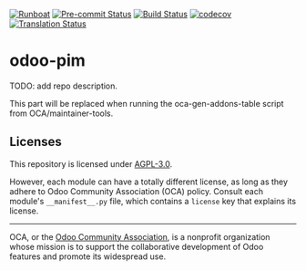 
[![Runboat](https://img.shields.io/badge/runboat-Try%20me-875A7B.png)](https://runboat.odoo-community.org/builds?repo=OCA/odoo-pim&target_branch=15.0)
[![Pre-commit Status](https://github.com/OCA/odoo-pim/actions/workflows/pre-commit.yml/badge.svg?branch=15.0)](https://github.com/OCA/odoo-pim/actions/workflows/pre-commit.yml?query=branch%3A15.0)
[![Build Status](https://github.com/OCA/odoo-pim/actions/workflows/test.yml/badge.svg?branch=15.0)](https://github.com/OCA/odoo-pim/actions/workflows/test.yml?query=branch%3A15.0)
[![codecov](https://codecov.io/gh/OCA/odoo-pim/branch/15.0/graph/badge.svg)](https://codecov.io/gh/OCA/odoo-pim)
[![Translation Status](https://translation.odoo-community.org/widgets/odoo-pim-15-0/-/svg-badge.svg)](https://translation.odoo-community.org/engage/odoo-pim-15-0/?utm_source=widget)

<!-- /!\ do not modify above this line -->

# odoo-pim

TODO: add repo description.

<!-- /!\ do not modify below this line -->

<!-- prettier-ignore-start -->

[//]: # (addons)

This part will be replaced when running the oca-gen-addons-table script from OCA/maintainer-tools.

[//]: # (end addons)

<!-- prettier-ignore-end -->

## Licenses

This repository is licensed under [AGPL-3.0](LICENSE).

However, each module can have a totally different license, as long as they adhere to Odoo Community Association (OCA)
policy. Consult each module's `__manifest__.py` file, which contains a `license` key
that explains its license.

----
OCA, or the [Odoo Community Association](http://odoo-community.org/), is a nonprofit
organization whose mission is to support the collaborative development of Odoo features
and promote its widespread use.
